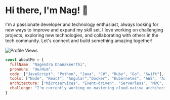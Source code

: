 # Hi there, I'm Nag! 👋
I'm a passionate developer and technology enthusiast, always looking for new ways to improve and expand my skill set. I love working on challenging projects, exploring new technologies, and collaborating with others in the tech community. Let's connect and build something amazing together!

![Profile Views](https://komarev.com/ghpvc/?username=nagstler&color=blueviolet)

```javascript
const aboutMe = {
  fullName: "Nagendra Dhanakeerthi",
  pronouns: "He/Him",
  code: ["JavaScript", "Python", "Java", "C#", "Ruby", "Go", "Swift"],
  tools: ["Node", "React", "Angular","Docker", "Kubernetes", "AWS", "Azure", "GCP"],
  architecture: ["Microservices", "Event-driven", "Serverless", "MVC", "SPA"],
  challenge: "I'm currently working on mastering cloud-native architectures & developing scalable applications."
}
```
